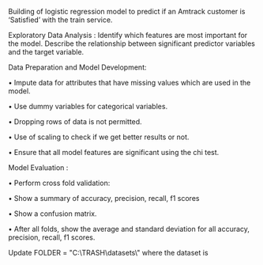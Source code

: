 Building of logistic regression model to predict if an Amtrack customer is ‘Satisfied’ with the train service.


Exploratory Data Analysis : Identify which features are most important for the model. Describe the relationship between significant predictor variables and the target variable.


Data Preparation and Model Development:

•	Impute data for attributes that have missing values which are used in the model.

•	Use dummy variables for categorical variables.

•	Dropping rows of data is not permitted.

•	Use of scaling to check if we get better results or not.

•	Ensure that all model features are significant using the chi test.


Model Evaluation :

•	Perform cross fold validation:

•	Show a summary of accuracy, precision, recall, f1 scores

•	Show a confusion matrix.

•	After all folds, show the average and standard deviation for all accuracy, precision, recall, f1 scores.


Update FOLDER = "C:\\TRASH\\datasets\\" where the dataset is

